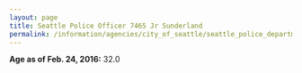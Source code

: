 ```yaml
---
layout: page
title: Seattle Police Officer 7465 Jr Sunderland
permalink: /information/agencies/city_of_seattle/seattle_police_department/copbook/7465/
---
```


**Age as of Feb. 24, 2016:** 32.0
